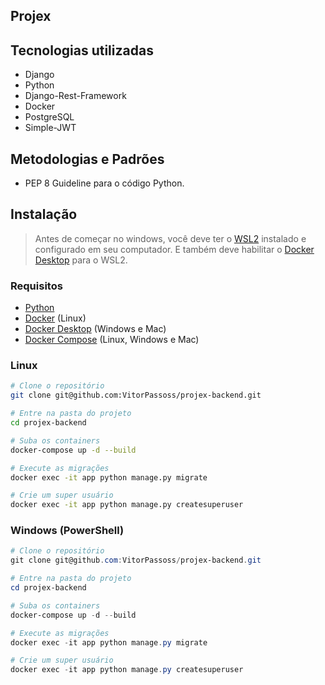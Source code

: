 ## Projex

## Tecnologias utilizadas
- Django 
- Python 
- Django-Rest-Framework
- Docker
- PostgreSQL
- Simple-JWT


## Metodologias e Padrões
- PEP 8 Guideline para o código Python.


## Instalação

> Antes de começar no windows, você deve ter o [WSL2](https://docs.microsoft.com/pt-br/windows/wsl/install-win10) instalado e configurado em seu computador.
> E também deve habilitar o [Docker Desktop](https://docs.docker.com/docker-for-windows/wsl/) para o WSL2.

### Requisitos

- [Python](https://www.python.org/)
- [Docker](https://www.docker.com/) (Linux)
- [Docker Desktop](https://www.docker.com/products/docker-desktop) (Windows e Mac)
- [Docker Compose](https://docs.docker.com/compose/) (Linux, Windows e Mac)

### Linux

```bash
# Clone o repositório
git clone git@github.com:VitorPassoss/projex-backend.git

# Entre na pasta do projeto
cd projex-backend

# Suba os containers
docker-compose up -d --build

# Execute as migrações
docker exec -it app python manage.py migrate

# Crie um super usuário
docker exec -it app python manage.py createsuperuser
```


### Windows (PowerShell)

```powershell
# Clone o repositório
git clone git@github.com:VitorPassoss/projex-backend.git

# Entre na pasta do projeto
cd projex-backend

# Suba os containers
docker-compose up -d --build

# Execute as migrações
docker exec -it app python manage.py migrate

# Crie um super usuário
docker exec -it app python manage.py createsuperuser
```


